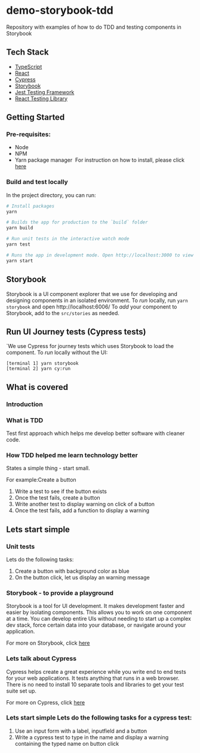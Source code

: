 # demo-storybook-tdd
Repository with examples of how to do TDD and testing components in Storybook

## Tech Stack  
- [TypeScript](https://www.typescriptlang.org/)  
- [React](https://reactjs.org/) 
- [Cypress](https://www.cypress.io/)  
- [Storybook](https://storybook.js.org/docs/react/get-started/introduction)  
- [Jest Testing Framework](https://jestjs.io/) 
- [React Testing Library](https://testing-library.com/docs/react-testing-library/intro/)


## Getting Started

### Pre-requisites:
* Node
* NPM
* Yarn package manager
 For instruction on how to install, please click [here](https://itsromiljain.medium.com/the-best-way-to-install-node-js-npm-and-yarn-on-mac-osx-4d8a8544987a)
 
### Build and test locally
In the project directory, you can run:
```sh
# Install packages
yarn

# Builds the app for production to the `build` folder
yarn build

# Run unit tests in the interactive watch mode
yarn test

# Runs the app in development mode. Open http://localhost:3000 to view it in the browser.
yarn start
```
## Storybook
Storybook is a UI component explorer that we use for developing and designing components in an isolated environment.
To *run* locally, run `yarn storybook` and open http://localhost:6006/
To *add* your component to Storybook, add to the `src/stories` as needed.

## Run UI Journey tests (Cypress tests)
`We use Cypress for journey tests which uses Storybook to load the component.
To *run* locally without the UI:
```
[terminal 1] yarn storybook
[terminal 2] yarn cy:run
```
## What is covered
### Introduction 
### What is TDD
Test first approach which helps me develop better software with cleaner code.
### How TDD helped me learn technology better
States a simple thing - start small.

For example:Create a button

1. Write a test to see if the button exists
2. Once the test fails, create a button
3. Write another test to display warning on click of a button
4. Once the test fails, add a function to display a warning

## Lets start simple
### Unit tests
Lets do the following tasks:
1. Create a button with background color as blue
2. On the button click, let us display an warning message

### Storybook - to provide a playground
Storybook is a tool for UI development. It makes development faster and easier by isolating components. 
This allows you to work on one component at a time. You can develop entire UIs without needing to start up a complex dev stack, force certain data into your database, or navigate around your application.

For more on Storybook, click [here](https://storybook.js.org/docs/react/get-started/introduction)

### Lets talk about Cypress
Cypress helps create a great experience while you write end to end tests for your web applications. 
It tests anything that runs in a web browser. There is no need to install 10 separate tools and libraries to get your test suite set up.

For more on Cypress, click [here](https://www.cypress.io/how-it-works)

### Lets start simple Lets do the following tasks for a cypress test:
1. Use an input form with a label, inputfield and a button
2. Write a cypress test to type in the name and display a warning containing the typed name on button click
